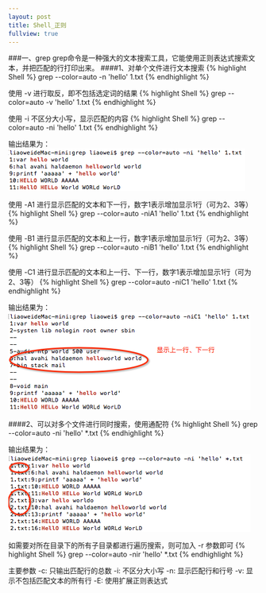 ```yaml
---
layout: post
title: Shell_正则
fullview: true
---
```


###一、grep
grep命令是一种强大的文本搜索工具，它能使用正则表达式搜索文本，并把匹配的行打印出来。
####1、对单个文件进行文本搜索
{% highlight Shell %}
grep --color=auto -n 'hello' 1.txt
{% endhighlight %}

使用 -v 进行取反，即不包括选定词的结果
{% highlight Shell %}
grep --color=auto -v 'hello' 1.txt
{% endhighlight %}

使用 -i 不区分大小写，显示匹配的内容
{% highlight Shell %}
grep --color=auto -ni 'hello' 1.txt
{% endhighlight %}

输出结果为：
![output_0](/assets/posts/shell_grep/shell_grep1.png)

使用 -A1 进行显示匹配的文本和下一行，数字1表示增加显示1行（可为2、3等）
{% highlight Shell %}
grep --color=auto -niA1 'hello' 1.txt
{% endhighlight %}

使用 -B1 进行显示匹配的文本和上一行，数字1表示增加显示1行（可为2、3等）
{% highlight Shell %}
grep --color=auto -niB1 'hello' 1.txt
{% endhighlight %}

使用 -C1 进行显示匹配的文本和上一行、下一行，数字1表示增加显示1行（可为2、3等）
{% highlight Shell %}
grep --color=auto -niC1 'hello' 1.txt
{% endhighlight %}

输出结果为：
![output_0](/assets/posts/shell_grep/shell_grep2.png)

####2、可以对多个文件进行同时搜索，使用通配符
{% highlight Shell %}
grep --color=auto -ni 'hello' *.txt
{% endhighlight %}

输出结果为：
![output_0](/assets/posts/shell_grep/shell_grep3.png)

如需要对所在目录下的所有子目录都进行遍历搜索，则可加入 -r 参数即可
{% highlight Shell %}
grep --color=auto -nir 'hello' *.txt
{% endhighlight %}

主要参数
-c: 只输出匹配行的总数
-i: 不区分大小写
-n: 显示匹配行和行号
-v: 显示不包括匹配文本的所有行
-E: 使用扩展正则表达式
